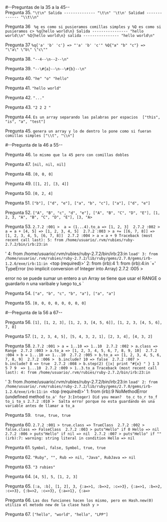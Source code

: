 
#--Preguntas de la 35 a la 45--                              
Pregunta 35. 
`
    "\t\n" Salida -------------- "\t\n"
    '\t\n' Salidad ------------- "\\t\\n"
`

Pregunta 36
` 
	%q es como si pusieramos comillas simples y %Q es como si pusieramos c>
        %q{hello world\n} Salida ---------------- "hello world\\n"
        %Q{hello world\n} salida ---------------- "hello world\n"
`

Pregunta 37
`
   %q{'a' 'b' 'c'} => "'a' 'b' 'c'"
   %Q{"a" "b" "c"} =>  "\"a\" \"b\" \"c\""
`


Pregunta 38.
`
  "--4--\n--2--\n"
`


Pregunta 39.
`
  "--\#{a}--\n--\#{b}--\n"
`


Pregunta 40.
`
 "he" "o" "hello"
`


Pregunta 41.
`
 "hello world"
`


Pregunta 42.
`
 "..."
`


Pregunta 43.
`
 "2 2 2 "
`


Pregunta 44.
`
 Es un array separando las palabras por espacios  ["this", "is", "a", "test"]
`

 
Pregunta 45.
`
 genera un array y lo de dentro lo pone como si fueran comillas simples ["\\t", "\\n"]
`


#--Pregunta de la 46 a 55--


Pregunta 46.
`
 lo mismo que la 45 pero con comillas dobles
`


Pregunta 47.
`
 [nil, nil, nil]
`


Pregunta 48.
`
 [0, 0, 0]
`


Pregunta 49.
`
 [[1, 2], [3, 4]]
`


Pregunta 50.
`
 [0, 2, 4]
`


Pregunta 51.
`
 ["b"], ["d", "e"], ["a", "b", "c"], ["a"], ["d", "e"]
`


Pregunta 52.
`
 ["A", "B", "c", "d", "e"], ["A", "B", "C", "D", "E"], [1, 2, 3, "A", "B", "C", "D", "E"], [3, "A>
`


Pregunta 53.
`
	2.7.2 :001 >  a = (1...4).to_a
	 => [1, 2, 3] 
	2.7.2 :002 >  a = a + [4, 5]
	 => [1, 2, 3, 4, 5] 
	2.7.2 :003 > a += [[6, 7, 8]]
	 => [1, 2, 3, 4, 5, [6, 7, 8]] 
	2.7.2 :004 > a = a + 9
	Traceback (most recent call last):
        5: from /home/usuario/.rvm/rubies/ruby-2.7.2/bin/irb:23:in `<main>'
        4: from /home/usuario/.rvm/rubies/ruby-2.7.2/bin/irb:23:in `load'
        3: from /home/usuario/.rvm/rubies/ruby-2.7.2/lib/ruby/gems/2.7.0/gems/irb-1.2.6/exe/irb:11:in `<top (required)>'
        2: from (irb):4
        1: from (irb):4:in `+'
	TypeError (no implicit conversion of Integer into Array)
	2.7.2 :005 > 

  error no se puede sumar un entero a un Array  se tiene que usar el RANGE o guardarlo n una varibale y luego to_s
`


Pregunta 54.
`
 ["a", "b", "c", "b", "a"], ["a", "a"]
`


Pregunta 55.
`
 [0, 0, 0, 0, 0, 0, 0, 0]
`


#--Pregunta de la 56 a 67--


Pregunta 56.
`
 [1], [1, 2, 3], [1, 2, 3, [4, 5, 6]], [1, 2, 3, [4, 5, 6], 7, 8]
`


Pregunta 57.
`
 [1, 2, 3, 4, 5], [5, 4, 3, 2, 1], [2, 3, 4], [4, 3, 2]
`


Pregunta 58.
`
 2.7.2 :001 > a = 1..10
 => 1..10 
 2.7.2 :002 > a.class
 => Range 
 2.7.2 :003 > a.to_a
 => [1, 2, 3, 4, 5, 6, 7, 8, 9, 10] 
 2.7.2 :004 > b = 1...10
 => 1...10 
 2.7.2 :005 > b.to_a
 => [1, 2, 3, 4, 5, 6, 7, 8, 9] 
 2.7.2 :006 >  b.include? 10
 => false 
 2.7.2 :007 > b.include? 8
 => true 
 2.7.2 :008 > b.step(2) {|x| print "#{x} " }
 1 3 5 7 9  => 1...10 
 2.7.2 :009 > 1..3.to_a
 Traceback (most recent call last):
        4: from /home/usuario/.rvm/rubies/ruby-2.7.2/bin/irb:23:in `<main>'
        3: from /home/usuario/.rvm/rubies/ruby-2.7.2/bin/irb:23:in `load'
        2: from /home/usuario/.rvm/rubies/ruby-2.7.2/lib/ruby/gems/2.7.0/gems/irb-1.2.6/exe/irb:11:in `<top (required)>'
        1: from (irb):9
 NoMethodError (undefined method `to_a' for 3:Integer)
 Did you mean?  to_c
               to_r
               to_f
               to_i
               to_s
 2.7.2 :010 > 
Salta error porque no esta guardando en una variable antes de llamar a to_a 
`


Pregunta 59.
` 
true, true, true
`


Pregunta 60.
`
  2.7.2 :001 > true.class
  => TrueClass 
  2.7.2 :002 > false.class
  => FalseClass 
  2.7.2 :003 > puts"Hello" if 0
  Hello
  => nil
  2.7.2 :006 > puts"Hello" if nil
  => nil 
  2.7.2 :007 > puts"Hello" if ""
  (irb):7: warning: string literal in condition
  Hello
  => nil  
`


Pregunta 61.
`
 Symbol, false, Symbol, true, true
`


Pregunta 62.
`
 "Ruby", "", Rub => nil, "Java", RubJava => nil
`


Pregunta 63.
`
 "3 rubies"
`


Pregunta 64.
`
 [4, 5], 5, [1, 2, 3]
`


Pregunta 65.
`
 [:a, :b], [1, 2], 3, {:a=>1, :b=>2, :c=>3}, {:a=>1, :b=>2, :c=>3}, {:b=>2, :c=>3}, {:a=>1}, {:a=>
`


Pregunta 66.
`
 Las dos funciones hacen los mismo, pero en Hash.new(0) utiliza el metodo new de la clase hash y >
`


Pregunta 67.
`
 ["hello", "world", "hello", "LPP"]
`


